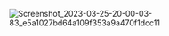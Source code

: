 
![Screenshot_2023-03-25-20-00-03-83_e5a1027bd64a109f353a9a470f1dcc11](https://user-images.githubusercontent.com/106948417/227723682-67446bec-9ea2-48bc-b9e0-cfb80b7ffe2a.jpg)
